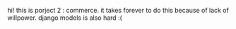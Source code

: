 hi! this is porject 2 : commerce. it takes forever to do this because of lack of willpower. django models is also hard :(
